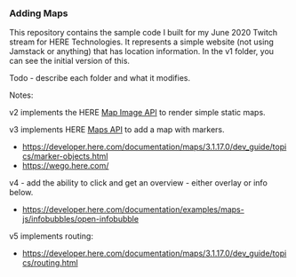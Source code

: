 ### Adding Maps

This repository contains the sample code I built for my June 2020 Twitch stream for HERE Technologies. It represents a simple website (not using Jamstack or anything) that has location information. In the v1 folder, you can see the initial version of this.

Todo - describe each folder and what it modifies.

Notes:

v2 implements the HERE [Map Image API](https://developer.here.com/documentation/map-image/dev_guide/topics/what-is.html) to render simple static maps.

v3 implements HERE [Maps API](https://developer.here.com/documentation/maps/3.1.17.0/dev_guide/index.html) to add a map with markers.

* https://developer.here.com/documentation/maps/3.1.17.0/dev_guide/topics/marker-objects.html
* https://wego.here.com/


v4 - add the ability to click and get an overview - either overlay or info below.

* https://developer.here.com/documentation/examples/maps-js/infobubbles/open-infobubble

v5 implements routing:

* https://developer.here.com/documentation/maps/3.1.17.0/dev_guide/topics/routing.html